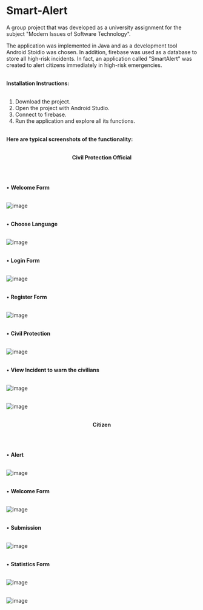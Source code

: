 # Smart-Alert

A group project that was developed as a university assignment for the subject "Modern Issues of Software Technology".

The application  was implemented in Java and as a development tool Android Stoidio was chosen. In addition, firebase was used as a database to store all high-risk incidents. In fact, an application called "SmartAlert" was created to alert citizens immediately in high-risk emergencies. </br> </br>

<b>Ιnstallation Ιnstructions: </b> </br> </br>

1. Download the project.
2. Open the project with Android Studio.
3. Connect to firebase.
4. Run the application and explore all its functions. </br> </br>

<b>Here are typical screenshots of the functionality:  </b> </br> </br>


<p align="center"><b>Civil Protection Official </b></p> </br> </br>

• <b>Welcome Form </b> </br> </br>

![image](https://github.com/user-attachments/assets/b06708f1-dba2-4392-abeb-e60ae4d7cacf) </br> </br>

• <b>Choose Language</b> </br> </br>

![image](https://github.com/user-attachments/assets/3e2a507b-86a5-49b7-8bad-728194e7d616) </br> </br>

• <b>Login Form</b> </br> </br>

![image](https://github.com/user-attachments/assets/5d140da0-bab2-4097-bb28-7700e20cfffd) </br> </br>

• <b>Register Form</b> </br> </br>

![image](https://github.com/user-attachments/assets/3f99e89a-fb78-4df1-9caf-87a0b0d7c98d) </br> </br>

• <b>Civil Protection</b> </br> </br>

![image](https://github.com/user-attachments/assets/5dd10e05-e5fd-4a7f-80d6-53d2de813ffa) </br> </br>

• <b>View Incident to warn the civilians</b> </br> </br>

![image](https://github.com/user-attachments/assets/0014aa74-424f-450a-a9b0-5ad84237ef2c) </br> </br>

![image](https://github.com/user-attachments/assets/6f3936a8-b219-4db4-bfb1-3d48e61ebd40) </br> </br>

<p align="center"><b>Citizen</b></p> </br> </br>

• <b>Alert </b> </br> </br>

![image](https://github.com/user-attachments/assets/3dbc5f13-a29e-4d26-8aa1-abee29b056e2) </br> </br>

• <b>Welcome Form </b> </br> </br>

![image](https://github.com/user-attachments/assets/e0ef5ec2-1820-48da-b4bd-de046dcf2536) </br> </br>

• <b>Submission </b> </br> </br>

![image](https://github.com/user-attachments/assets/8766c7bb-a9fb-4ef3-93a1-51aa215b7b48) </br> </br>

• <b>Statistics Form</b> </br> </br>

![image](https://github.com/user-attachments/assets/9eb91bff-89df-4941-9aea-45bda4473b89) </br> </br>

![image](https://github.com/user-attachments/assets/6d78d4ad-fba5-4d66-890c-aee65193cbd1) </br> </br>






 








